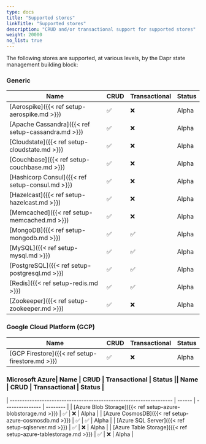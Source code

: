 ```yaml
---
type: docs
title: "Supported stores"
linkTitle: "Supported stores"
description: "CRUD and/or transactional support for supported stores"
weight: 20000
no_list: true
---
```


The following stores are supported, at various levels, by the Dapr state management building block:

### Generic

| Name                                               | CRUD | Transactional | Status |
| -------------------------------------------------- | ---- | ------------- | ------ |
| [Aerospike]({{< ref setup-aerospike.md >}})        | ✅    | ❌             | Alpha  |
| [Apache Cassandra]({{< ref setup-cassandra.md >}}) | ✅    | ❌             | Alpha  |
| [Cloudstate]({{< ref setup-cloudstate.md >}})      | ✅    | ❌             | Alpha  |
| [Couchbase]({{< ref setup-couchbase.md >}})        | ✅    | ❌             | Alpha  |
| [Hashicorp Consul]({{< ref setup-consul.md >}})    | ✅    | ❌             | Alpha  |
| [Hazelcast]({{< ref setup-hazelcast.md >}})        | ✅    | ❌             | Alpha  |
| [Memcached]({{< ref setup-memcached.md >}})        | ✅    | ❌             | Alpha  |
| [MongoDB]({{< ref setup-mongodb.md >}})            | ✅    | ✅             | Alpha  |
| [MySQL]({{< ref setup-mysql.md >}})                | ✅    | ✅             | Alpha  |
| [PostgreSQL]({{< ref setup-postgresql.md >}})      | ✅    | ✅             | Alpha  |
| [Redis]({{< ref setup-redis.md >}})                | ✅    | ✅             | Alpha  |
| [Zookeeper]({{< ref setup-zookeeper.md >}})        | ✅    | ❌             | Alpha  |

### Google Cloud Platform (GCP)

| Name                                                               | CRUD   | Transactional   | Status                                                                                                                                                                                                                               |
| ------------------------------------------------------------------ | ------ | --------------- | ------------------------------------------------------------------------------------------------------------------------------------------------------------------------------------------------------------------------------------ |
| [GCP Firestore]({{< ref setup-firestore.md >}})                    | ✅      | ❌               | Alpha  |


### Microsoft Azure| Name                                                             | CRUD | Transactional | Status || Name                                                             | CRUD | Transactional | Status |
| ------------------------------------------------------------------ | ------ | --------------- | --------                                                                                                                                                                                                                             |
| [Azure Blob Storage]({{< ref setup-azure-blobstorage.md >}})       | ✅      | ❌               | Alpha                                                                                                                                                                                                                                |
| [Azure CosmosDB]({{< ref setup-azure-cosmosdb.md >}})              | ✅      | ✅               | Alpha                                                                                                                                                                                                                                |
| [Azure SQL Server]({{< ref setup-sqlserver.md >}})                 | ✅      | ❌               | Alpha                                                                                                                                                                                                                                |
| [Azure Table Storage]({{< ref setup-azure-tablestorage.md >}})     | ✅      | ❌               | Alpha                                                                                                                                                                                                                                |


